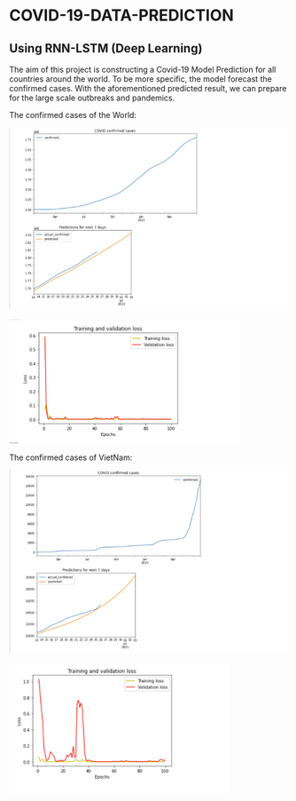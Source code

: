 # COVID-19-DATA-PREDICTION
## Using RNN-LSTM (Deep Learning)

The aim of this project is constructing a Covid-19 Model Prediction for all countries around the world. To be more specific, the model forecast the confirmed cases.
With the aforementioned predicted result, we can prepare for the large scale outbreaks and pandemics.


The confirmed cases of the World:

![](https://github.com/HungVoCs47/COVID-19-DATA-PREDICTION/blob/main/World.png)

![](Training_loss.png)

The confirmed cases of VietNam:

![](https://github.com/HungVoCs47/COVID-19-DATA-PREDICTION/blob/main/VietNam.png)

![](Training_loss_1.png)


